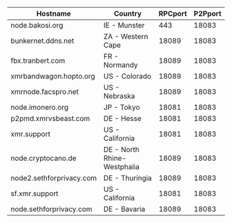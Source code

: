 Hostname | Country | RPCport | P2Pport
--- | --- | --- | ---
node.bakosi.org | IE - Munster | 443 | 18083
bunkernet.ddns.net | ZA - Western Cape | 18089 | 18083
fbx.tranbert.com | FR - Normandy | 18089 | 18083
xmrbandwagon.hopto.org | US - Colorado | 18089 | 18083
xmrnode.facspro.net | US - Nebraska | 18089 | 18083
node.imonero.org | JP - Tokyo | 18081 | 18083
p2pmd.xmrvsbeast.com | DE - Hesse | 18081 | 18083
xmr.support | US - California | 18081 | 18083
node.cryptocano.de | DE - North Rhine-Westphalia | 18089 | 18083
node2.sethforprivacy.com | DE - Thuringia | 18089 | 18083
sf.xmr.support | US - California | 18081 | 18083
node.sethforprivacy.com | DE - Bavaria | 18089 | 18083
